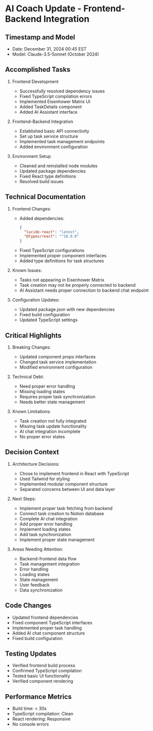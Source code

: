 # AI Coach Update - Frontend-Backend Integration

## Timestamp and Model
- Date: December 31, 2024 00:45 EST
- Model: Claude-3.5-Sonnet (October 2024)

## Accomplished Tasks
1. Frontend Development
   - Successfully resolved dependency issues
   - Fixed TypeScript compilation errors
   - Implemented Eisenhower Matrix UI
   - Added TaskDetails component
   - Added AI Assistant interface

2. Frontend-Backend Integration
   - Established basic API connectivity
   - Set up task service structure
   - Implemented task management endpoints
   - Added environment configuration

3. Environment Setup
   - Cleaned and reinstalled node modules
   - Updated package dependencies
   - Fixed React type definitions
   - Resolved build issues

## Technical Documentation
1. Frontend Changes:
   - Added dependencies:
     ```json
     {
       "lucide-react": "latest",
       "@types/react": "^18.0.0"
     }
     ```
   - Fixed TypeScript configurations
   - Implemented proper component interfaces
   - Added type definitions for task structures

2. Known Issues:
   - Tasks not appearing in Eisenhower Matrix
   - Task creation may not be properly connected to backend
   - AI Assistant needs proper connection to backend chat endpoint

3. Configuration Updates:
   - Updated package.json with new dependencies
   - Fixed build configuration
   - Updated TypeScript settings

## Critical Highlights
1. Breaking Changes:
   - Updated component props interfaces
   - Changed task service implementation
   - Modified environment configuration

2. Technical Debt:
   - Need proper error handling
   - Missing loading states
   - Requires proper task synchronization
   - Needs better state management

3. Known Limitations:
   - Task creation not fully integrated
   - Missing task update functionality
   - AI chat integration incomplete
   - No proper error states

## Decision Context
1. Architecture Decisions:
   - Chose to implement frontend in React with TypeScript
   - Used Tailwind for styling
   - Implemented modular component structure
   - Separated concerns between UI and data layer

2. Next Steps:
   - Implement proper task fetching from backend
   - Connect task creation to Notion database
   - Complete AI chat integration
   - Add proper error handling
   - Implement loading states
   - Add task synchronization
   - Implement proper state management

3. Areas Needing Attention:
   - Backend-frontend data flow
   - Task management integration
   - Error handling
   - Loading states
   - State management
   - User feedback
   - Data synchronization

## Code Changes
- Updated frontend dependencies
- Fixed component TypeScript interfaces
- Implemented proper task handling
- Added AI chat component structure
- Fixed build configuration

## Testing Updates
- Verified frontend build process
- Confirmed TypeScript compilation
- Tested basic UI functionality
- Verified component rendering

## Performance Metrics
- Build time: < 30s
- TypeScript compilation: Clean
- React rendering: Responsive
- No console errors
